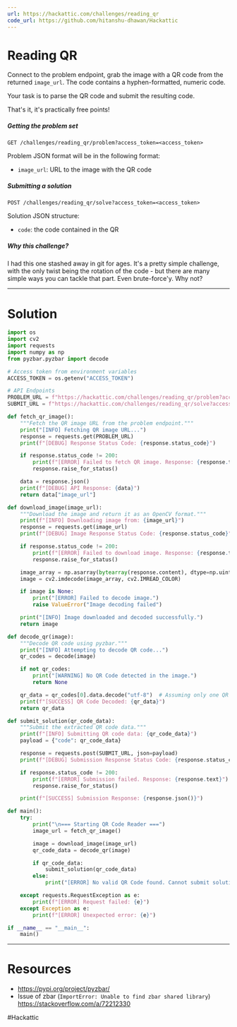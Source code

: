 ```yaml
---
url: https://hackattic.com/challenges/reading_qr
code_url: https://github.com/hitanshu-dhawan/Hackattic
---
```


# Reading QR

Connect to the problem endpoint, grab the image with a QR code from the returned `image_url`. The code contains a hyphen-formatted, numeric code.

Your task is to parse the QR code and submit the resulting code.

That's it, it's practically free points!

##### Getting the problem set

`GET /challenges/reading_qr/problem?access_token=<access_token>`

Problem JSON format will be in the following format:

- `image_url`: URL to the image with the QR code

##### Submitting a solution

`POST /challenges/reading_qr/solve?access_token=<access_token>`

Solution JSON structure:

- `code`: the code contained in the QR

##### Why this challenge?

I had this one stashed away in git for ages. It's a pretty simple challenge, with the only twist being the rotation of the code - but there are many simple ways you can tackle that part. Even brute-force'y. Why not?

---
# Solution

```python
import os
import cv2
import requests
import numpy as np
from pyzbar.pyzbar import decode

# Access token from environment variables
ACCESS_TOKEN = os.getenv("ACCESS_TOKEN")

# API Endpoints
PROBLEM_URL = f"https://hackattic.com/challenges/reading_qr/problem?access_token={ACCESS_TOKEN}"
SUBMIT_URL = f"https://hackattic.com/challenges/reading_qr/solve?access_token={ACCESS_TOKEN}" + "&playground=1"

def fetch_qr_image():
    """Fetch the QR image URL from the problem endpoint."""
    print("[INFO] Fetching QR image URL...")
    response = requests.get(PROBLEM_URL)
    print(f"[DEBUG] Response Status Code: {response.status_code}")

    if response.status_code != 200:
        print(f"[ERROR] Failed to fetch QR image. Response: {response.text}")
        response.raise_for_status()

    data = response.json()
    print(f"[DEBUG] API Response: {data}")
    return data["image_url"]

def download_image(image_url):
    """Download the image and return it as an OpenCV format."""
    print(f"[INFO] Downloading image from: {image_url}")
    response = requests.get(image_url)
    print(f"[DEBUG] Image Response Status Code: {response.status_code}")

    if response.status_code != 200:
        print(f"[ERROR] Failed to download image. Response: {response.text}")
        response.raise_for_status()

    image_array = np.asarray(bytearray(response.content), dtype=np.uint8)
    image = cv2.imdecode(image_array, cv2.IMREAD_COLOR)

    if image is None:
        print("[ERROR] Failed to decode image.")
        raise ValueError("Image decoding failed")

    print("[INFO] Image downloaded and decoded successfully.")
    return image

def decode_qr(image):
    """Decode QR code using pyzbar."""
    print("[INFO] Attempting to decode QR code...")
    qr_codes = decode(image)

    if not qr_codes:
        print("[WARNING] No QR Code detected in the image.")
        return None

    qr_data = qr_codes[0].data.decode("utf-8")  # Assuming only one QR code
    print(f"[SUCCESS] QR Code Decoded: {qr_data}")
    return qr_data

def submit_solution(qr_code_data):
    """Submit the extracted QR code data."""
    print(f"[INFO] Submitting QR code data: {qr_code_data}")
    payload = {"code": qr_code_data}

    response = requests.post(SUBMIT_URL, json=payload)
    print(f"[DEBUG] Submission Response Status Code: {response.status_code}")

    if response.status_code != 200:
        print(f"[ERROR] Submission failed. Response: {response.text}")
        response.raise_for_status()

    print(f"[SUCCESS] Submission Response: {response.json()}")

def main():
    try:
        print("\n=== Starting QR Code Reader ===")
        image_url = fetch_qr_image()

        image = download_image(image_url)
        qr_code_data = decode_qr(image)

        if qr_code_data:
            submit_solution(qr_code_data)
        else:
            print("[ERROR] No valid QR Code found. Cannot submit solution.")

    except requests.RequestException as e:
        print(f"[ERROR] Request failed: {e}")
    except Exception as e:
        print(f"[ERROR] Unexpected error: {e}")

if __name__ == "__main__":
    main()
```

---
# Resources

- https://pypi.org/project/pyzbar/
- Issue of zbar (`ImportError: Unable to find zbar shared library`)
  https://stackoverflow.com/a/72212330


#Hackattic
